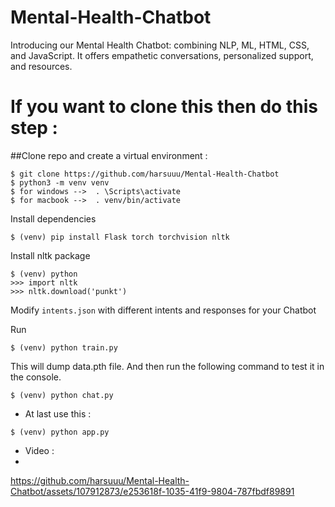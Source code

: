 # Mental-Health-Chatbot
Introducing our Mental Health Chatbot: combining NLP, ML, HTML, CSS, and JavaScript. It offers empathetic conversations, personalized support, and resources. 

# If you want to clone this then do this step :

##Clone repo and create a virtual environment :
```
$ git clone https://github.com/harsuuu/Mental-Health-Chatbot
$ python3 -m venv venv
$ for windows -->  . \Scripts\activate
$ for macbook -->  . venv/bin/activate
```
Install dependencies
```
$ (venv) pip install Flask torch torchvision nltk
```
Install nltk package
```
$ (venv) python
>>> import nltk
>>> nltk.download('punkt')
```
Modify `intents.json` with different intents and responses for your Chatbot

Run
```
$ (venv) python train.py
```
This will dump data.pth file. And then run the following command to test it in the console.
```
$ (venv) python chat.py
```
- At last use this : 
```
$ (venv) python app.py
```
- Video :
- 

https://github.com/harsuuu/Mental-Health-Chatbot/assets/107912873/e253618f-1035-41f9-9804-787fbdf89891

